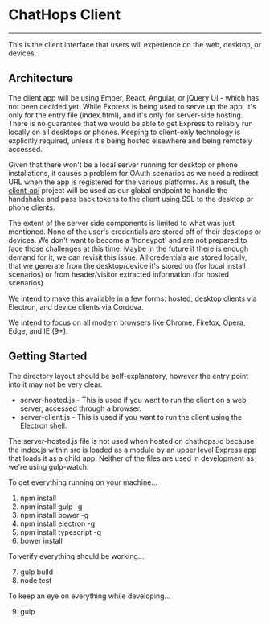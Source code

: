 # ChatHops Client
---

This is the client interface that users will experience on the web, desktop, or devices.

## Architecture

The client app will be using Ember, React, Angular, or jQuery UI - which has not been decided yet. While Express is 
being used to serve up the app, it's only for the entry file (index.html), and it's only for server-side hosting. There 
is no guarantee that we would be able to get Express to reliably run locally on all desktops or phones. Keeping to 
client-only technology is explicitly required, unless it's being hosted elsewhere and being remotely accessed.

Given that there won't be a local server running for desktop or phone installations, it causes a problem for OAuth 
scenarios as we need a redirect URL when the app is registered for the various platforms. As a result, the 
[client-api](https://github.com/chathops/chathops-api) project will be used as our global endpoint to handle the 
handshake and pass back tokens to the client using SSL to the desktop or phone clients.

The extent of the server side components is limited to what was just mentioned. None of the user's credentials are 
stored off of their desktops or devices. We don't want to become a 'honeypot' and are not prepared to face those 
challenges at this time. Maybe in the future if there is enough demand for it, we can revisit this issue. All 
credentials are stored locally, that we generate from the desktop/device it's stored on (for local install scenarios) 
or from header/visitor extracted information (for hosted scenarios).

We intend to make this available in a few forms: hosted, desktop clients via Electron, and device clients via Cordova.

We intend to focus on all modern browsers like Chrome, Firefox, Opera, Edge, and IE (9+).

## Getting Started

The directory layout should be self-explanatory, however the entry point into it may not be very clear.

- server-hosted.js - This is used if you want to run the client on a web server, accessed through a browser.
- server-client.js - This is used if you want to run the client using the Electron shell.

The server-hosted.js file is not used when hosted on chathops.io because the index.js within src is loaded as a module 
by an upper level Express app that loads it as a child app. Neither of the files are used in development as we're using 
gulp-watch.

To get everything running on your machine...

1. npm install
2. npm install gulp -g
3. npm install bower -g
4. npm install electron -g
5. npm install typescript -g
6. bower install

To verify everything should be working...

7. gulp build
8. node test

To keep an eye on everything while developing...

9. gulp